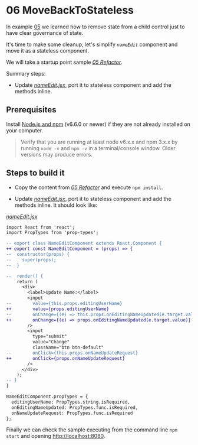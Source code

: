 # 06 MoveBackToStateless

In example [05](../05%20Refactor/) we learned how to remove state from a child control just to have clear governance of state.

It's time to make some cleanup, let's simplify _`nameEdit`_ component and move it as a stateless component.

We will take a startup point sample _[05 Refactor](../05%20Refactor/)_.

Summary steps:

- Update _[nameEdit.jsx](./src/nameEdit.jsx)_, port it to stateless component and add the methods inline.


## Prerequisites

Install [Node.js and npm](https://nodejs.org/en/) (v6.6.0 or newer) if they are not already installed on your computer.

> Verify that you are running at least node v6.x.x and npm 3.x.x by running `node -v` and `npm -v` in a terminal/console window. Older versions may produce errors.

## Steps to build it

- Copy the content from _[05 Refactor](../05%20Refactor/)_ and execute `npm install`.

- Update _[nameEdit.jsx](./src/nameEdit.jsx)_, port it to stateless component and add the methods inline. It should look like:

_[nameEdit.jsx](./src/nameEdit.jsx)_
```diff
import React from 'react';
import PropTypes from 'prop-types';

-- export class NameEditComponent extends React.Component {
++ export const NameEditComponent = (props) => {
--  constructor(props) {
--    super(props);
--  }

--  render() {
    return (
      <div>
        <label>Update Name:</label>
        <input 
--        value={this.props.editingUserName}      
++        value={props.editingUserName}
--        onChange={(e) => this.props.onEditingNameUpdated(e.target.value)}
++        onChange={(e) => props.onEditingNameUpdated(e.target.value)} 
        />
        <input 
          type="submit" 
          value="Change" 
          className="btn btn-default"
--        onClick={this.props.onNameUpdateRequest}         
++        onClick={props.onNameUpdateRequest} 
        />
      </div>
    );
-- }
}

NameEditComponent.propTypes = {
  editingUserName: PropTypes.string.isRequired,
  onEditingNameUpdated: PropTypes.func.isRequired,
  onNameUpdateRequest: PropTypes.func.isRequired
};
```

Finally we can check the sample executing from the command line `npm start` and opening [http://localhost:8080](http://localhost:8080).